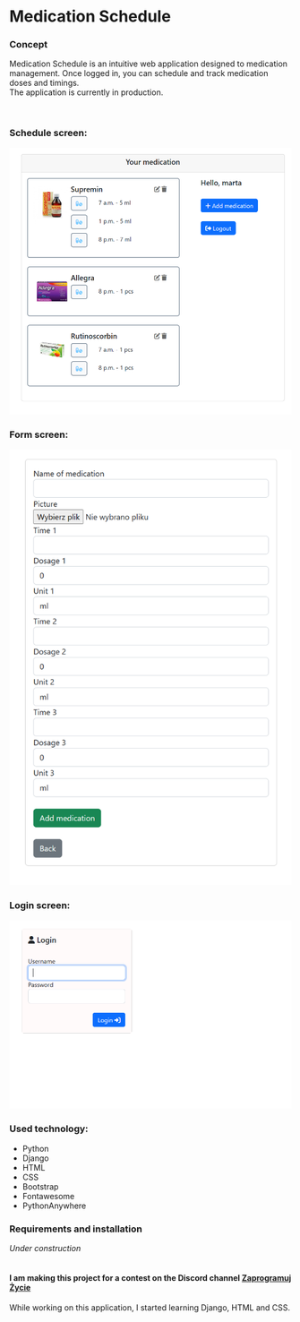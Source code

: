 # Medication Schedule


### Concept 
Medication Schedule is an intuitive web application designed to medication management. Once logged in, you can schedule and track medication doses and timings. <br> 
The application is currently in production.

<br>

### Schedule screen:
<p align="center">
  <img src="./screenshot.png" width=520px title="screenshot">
</p>

### Form screen: 
<p align="center">
  <img src="./screenshot_form.png" width=520px title="screenshot">
</p>

### Login screen: 
<p align="center">
  <img src="./screenshot_login.png" width=520px title="screenshot">
</p>

### Used technology:
- Python
- Django
- HTML
- CSS
- Bootstrap
- Fontawesome
- PythonAnywhere

### Requirements and installation
<em>Under construction</em>
<br><br>


#### I am making this project for a contest on the Discord channel [Zaprogramuj Życie](https://discord.com/invite/zaprogramujzycie)
While working on this application, I started learning Django, HTML and CSS.
